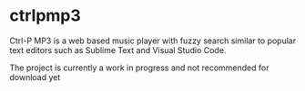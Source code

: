 # ctrlpmp3
 
Ctrl-P MP3 is a web based music player with fuzzy search similar to popular text editors such as Sublime Text and Visual Studio Code.

The project is currently a work in progress and not recommended for download yet
